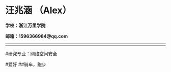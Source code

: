<table border="0"
<tr>
<td="75%>
<h1>汪兆涵 （Alex）</h1>
<p><b>学校：浙江万里学院</b></p>
<p><b>邮箱：1596366984@qq.com</b></p>
</td>
<td with="25%"
<img src="IMG_20201129_094153.jpg" width="100%">
<td>
  </tr>
  </table>
#研究专业：网络空间安全

#爱好
##骑车，跑步
